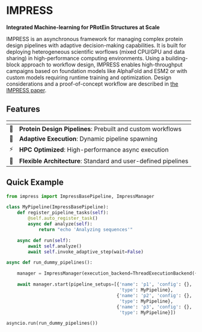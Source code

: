 # IMPRESS

**Integrated Machine-learning for PRotEin Structures at Scale**

IMPRESS is an asynchronous framework for managing complex protein design pipelines with adaptive decision-making capabilities. It is built for deploying heterogeneous scientific worflows (mixed CPU/GPU and data sharing) in high-performance computing environments. Using a building-block approach to workflow design, IMPRESS enables high-throughput campaigns based on foundation models like AlphaFold and ESM2 or with custom models requiring runtime training and optimization. Design considerations and a proof-of-concept workflow are described in [the IMPRESS paper](https://link/to/arxiv).


## Features
|<!-- -->|<!-- -->|
| ----------- | ----------- |
|🧬|**Protein Design Pipelines**: Prebuilt and custom workflows|
|🔄|**Adaptive Execution**: Dynamic pipeline spawning|
|⚡|**HPC Optimized**: High-performance async execution|
|🎯| **Flexible Architecture**: Standard and user-defined pipelines|


## Quick Example
```python
from impress import ImpressBasePipeline, ImpressManager

class MyPipeline(ImpressBasePipeline):
    def register_pipeline_tasks(self):
        @self.auto_register_task()
        async def analyze(self):
            return "echo 'Analyzing sequences'"

    async def run(self):
        await self.analyze()
        await self.invoke_adaptive_step(wait=False)

async def run_dummy_pipelines():

    manager = ImpressManager(execution_backend=ThreadExecutionBackend({}))

    await manager.start(pipeline_setups=[{'name': 'p1', 'config': {}, 
                                          'type': MyPipeline},
                                         {'name': 'p2', 'config': {}, 
                                          'type': MyPipeline},
                                         {'name': 'p3', 'config': {},
                                          'type': MyPipeline}])

asyncio.run(run_dummy_pipelines())
```


